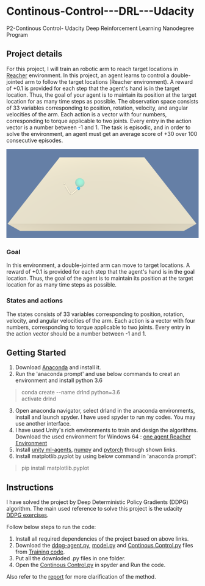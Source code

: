 # Continous-Control---DRL---Udacity
P2-Continous Control- Udacity Deep Reinforcement Learning Nanodegree Program


## Project details
For this project, I will train an robotic arm to reach target locations in [Reacher](https://github.com/Unity-Technologies/ml-agents/blob/master/docs/Learning-Environment-Examples.md#reacher) environment. 
In this project, an agent learns to control a double-jointed arm to follow the target locations (Reacher environment). A reward of +0.1 is provided for each step that the agent's hand is in the target location. Thus, the goal of your agent is to maintain its position at the target location for as many time steps as possible. The observation space consists of 33 variables corresponding to position, rotation, velocity, and angular velocities of the arm. Each action is a vector with four numbers, corresponding to torque applicable to two joints. Every entry in the action vector is a number between -1 and 1. The task is episodic, and in order to solve the environment, an agent must get an average score of +30 over 100 consecutive episodes.

<img src=https://github.com/vahid-f/Deep-RL/blob/master/Continous-Control---DRL---Udacity-master%20(1)/Continous-Control---DRL---Udacity-master/images/example_env.png />


### Goal
In this environment, a double-jointed arm can move to target locations. A reward of +0.1 is provided for each step that the agent's hand is in the goal location. Thus, the goal of the agent is to maintain its position at the target location for as many time steps as possible.


### States and actions
The states consists of 33 variables corresponding to position, rotation, velocity, and angular velocities of the arm. Each action is a vector with four numbers, corresponding to torque applicable to two joints. Every entry in the action vector should be a number between -1 and 1.

## Getting Started

1. Download [Anaconda](https://www.anaconda.com/distribution/) and install it.
2. Run the 'anaconda prompt' and use below commands to creat an environment and install python 3.6
> conda create --name drlnd python=3.6 <br/>
> activate drlnd 
3. Open anaconda navigator, select drland in the anaconda environments, install and launch spyder. I have used spyder to run my codes. You may use another interface. 
4. I have used Unity's rich environments to train and design the algorithms.<br/>
Download the used environment for Windows 64 :
[one agent Reacher Environment](https://s3-us-west-1.amazonaws.com/udacity-drlnd/P2/Reacher/one_agent/Reacher_Windows_x86_64.zip)<br/>
5. Install [unity ml-agents](https://github.com/Unity-Technologies/ml-agents/blob/master/docs/Installation.md), [numpy](https://numpy.org/) and [pytorch](https://pytorch.org/) through shown links.
6. Install matplotlib.pyplot by using below command in 'anaconda prompt':<br/>
> pip install matplotlib.pyplot



## Instructions
I have solved the project by Deep Deterministic Policy Gradients (DDPG) algorithm. The main used reference to solve this project is the udacity [DDPG exercises](https://github.com/udacity/deep-reinforcement-learning/tree/master/ddpg-pendulum). <br/>

Follow below steps to run the code:
1. Install all required dependencies of the project based on above links.
2. Download the [ddpg-agent.py](https://github.com/vahid-f/Deep-RL/blob/master/Continous-Control---DRL---Udacity-master%20(1)/Continous-Control---DRL---Udacity-master/Training%20Code/ddpg_agent.py), [model.py](https://github.com/vahid-f/Deep-RL/blob/master/Continous-Control---DRL---Udacity-master%20(1)/Continous-Control---DRL---Udacity-master/Training%20Code/model.py) and [Continous Control.py](https://github.com/vahid-f/Deep-RL/blob/master/Continous-Control---DRL---Udacity-master%20(1)/Continous-Control---DRL---Udacity-master/Training%20Code/Continuous%20Control.py) files from [Training code](https://github.com/vahid-f/Deep-RL/tree/master/Continous-Control---DRL---Udacity-master%20(1)/Continous-Control---DRL---Udacity-master/Training%20Code).
3. Put all the downloded .py files in one folder.
4. Open the [Continous Control.py](https://github.com/vahid-f/Deep-RL/blob/master/Continous-Control---DRL---Udacity-master%20(1)/Continous-Control---DRL---Udacity-master/Training%20Code/Continuous%20Control.py) in spyder and Run the code.


Also refer to the [report](https://github.com/vahid-f/Deep-RL/blob/master/Continous-Control---DRL---Udacity-master%20(1)/Continous-Control---DRL---Udacity-master/Report.md) for more clarification of the method. 


